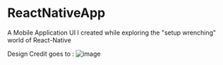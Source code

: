 # ReactNativeApp
A Mobile Application UI I created while exploring the "setup wrenching" world of React-Native

Design Credit goes to :
![image](https://user-images.githubusercontent.com/34376364/184625743-696efff9-2c1f-4a32-b5ab-a27ee5d0ba85.png)
